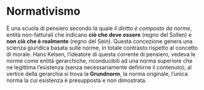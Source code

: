 # Normativismo
È una scuola di pensiero secondo la quale *il diritto è composto da norme*, entità non-fatturali che indicano **ciò che deve essere** (regno del Sollen) e **non ciò che è realmente** (regno del Sein).
Questa concezione genera una scienza giuridica basata sulle norme, in totale contrasto rispetto al concetto di morale.
Hans Kelsen, l’ideatore di questa corrente di pensiero, vedeva le norme come entità gerarchiche, riconducibili ad una norma superiore che ne legittima l’esistenza (senza necessariamente definirne il contenuto); al vertice della gerarchia si trova la **Grundnorm**, la norma originale, l’unica norma la cui esistenza è presupposta e non dimostrata.
